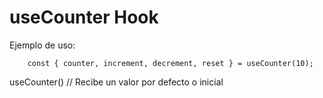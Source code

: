 # useCounter Hook

Ejemplo de uso:
```
    const { counter, increment, decrement, reset } = useCounter(10);
```

useCounter() // Recibe un valor por defecto o inicial
